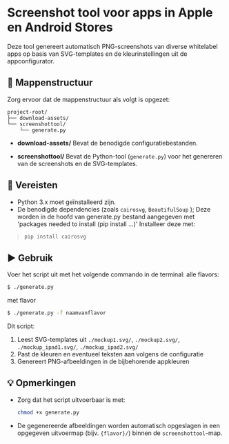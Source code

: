 # Screenshot tool voor apps in Apple en Android Stores

Deze tool genereert automatisch PNG-screenshots van diverse whitelabel apps op basis van SVG-templates en de kleurinstellingen uit de appconfigurator.

## 📂 Mappenstructuur

Zorg ervoor dat de mappenstructuur als volgt is opgezet:

```
project-root/
├── download-assets/
└── screenshottool/
    └── generate.py
```

* **download-assets/**
  Bevat de benodigde configuratiebestanden.

* **screenshottool/**
  Bevat de Python-tool (`generate.py`) voor het genereren van de screenshots en de SVG-templates.

## 🐍 Vereisten

* Python 3.x moet geïnstalleerd zijn.
* De benodigde dependencies (zoals `cairosvg`, `BeautifulSoup` ); 
Deze worden in de hoofd van generate.py bestand aangegeven met 'packages needed to install (pip install ...)'
Installeer deze met:

>
> ```bash
> pip install cairosvg
> ```

## ▶️ Gebruik

Voer het script uit met het volgende commando in de terminal:
alle flavors:

```bash
$ ./generate.py
```

met flavor
```bash
$ ./generate.py -f naamvanflavor
```

Dit script:

1. Leest SVG-templates uit `./mockup1.svg/`, `./mockup2.svg/`, `./mockup_ipad1.svg/`, `./mockup_ipad2.svg/`
2. Past de kleuren en eventueel teksten aan volgens de configuratie
3. Genereert PNG-afbeeldingen in de bijbehorende appkleuren

## 💡 Opmerkingen

* Zorg dat het script uitvoerbaar is met:

  ```bash
  chmod +x generate.py
  ```

* De gegenereerde afbeeldingen worden automatisch opgeslagen in een opgegeven uitvoermap (bijv. `{flavor}/`) binnen de `screenshottool`-map.

